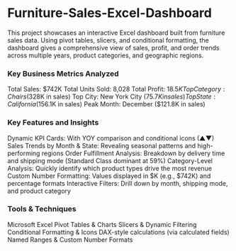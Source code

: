 # Furniture-Sales-Excel-Dashboard
This project showcases an interactive Excel dashboard built from furniture sales data. Using pivot tables, slicers, and conditional formatting, the dashboard gives a comprehensive view of sales, profit, and order trends across multiple years, product categories, and geographic regions.

### Key Business Metrics Analyzed
Total Sales: $742K
Total Units Sold: 8,028
Total Profit: $18.5K
Top Category: Chairs ($328K in sales)
Top City: New York City ($75.7K in sales)
Top State: California ($156.1K in sales)
Peak Month: December ($121.8K in sales)

### Key Features and Insights
Dynamic KPI Cards: With YOY comparison and conditional icons (▲▼)
Sales Trends by Month & State: Revealing seasonal patterns and high-performing regions
Order Fulfillment Analysis: Breakdown by delivery time and shipping mode (Standard Class dominant at 59%)
Category-Level Analysis: Quickly identify which product types drive the most revenue
Custom Number Formatting: Values displayed in $K (e.g., $742K) and percentage formats
Interactive Filters: Drill down by month, shipping mode, and product category

### Tools & Techniques
Microsoft Excel
Pivot Tables & Charts
Slicers & Dynamic Filtering
Conditional Formatting & Icons
DAX-style calculations (via calculated fields)
Named Ranges & Custom Number Formats




